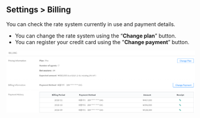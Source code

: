 ## Settings > Billing

You can check the rate system currently in use and payment details.
- You can change the rate system using the “**Change plan**” button.
- You can register your credit card using the "**Change payment**” button.

![WS Setting Billing](assets/images/ws-settings-billing/wsSettingBilling.png)